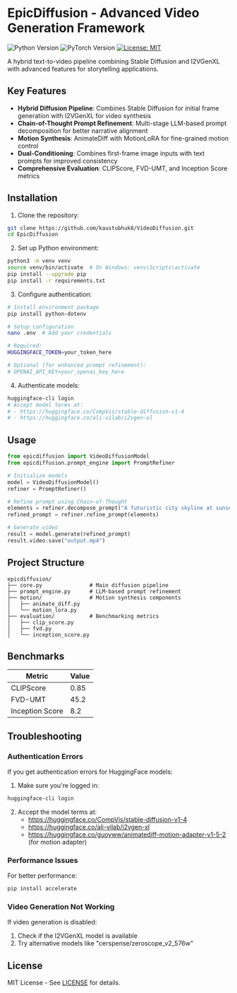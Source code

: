 # EpicDiffusion - Advanced Video Generation Framework

![Python Version](https://img.shields.io/badge/python-3.9+-blue.svg)
![PyTorch Version](https://img.shields.io/badge/pytorch-2.0+-red.svg)
[![License: MIT](https://img.shields.io/badge/License-MIT-yellow.svg)](https://opensource.org/licenses/MIT)

A hybrid text-to-video pipeline combining Stable Diffusion and I2VGenXL with advanced features for storytelling applications.

## Key Features

- **Hybrid Diffusion Pipeline**: Combines Stable Diffusion for initial frame generation with I2VGenXL for video synthesis
- **Chain-of-Thought Prompt Refinement**: Multi-stage LLM-based prompt decomposition for better narrative alignment
- **Motion Synthesis**: AnimateDiff with MotionLoRA for fine-grained motion control
- **Dual-Conditioning**: Combines first-frame image inputs with text prompts for improved consistency
- **Comprehensive Evaluation**: CLIPScore, FVD-UMT, and Inception Score metrics

## Installation

1. Clone the repository:
```bash
git clone https://github.com/kaustubhuk8/VideoDiffusion.git
cd EpicDiffusion
```

2. Set up Python environment:
```bash
python3 -m venv venv
source venv/bin/activate  # On Windows: venv\Scripts\activate
pip install --upgrade pip
pip install -r requirements.txt
```

3. Configure authentication:
```bash
# Install environment package
pip install python-dotenv

# Setup configuration
nano .env  # Add your credentials

# Required:
HUGGINGFACE_TOKEN=your_token_here

# Optional (for enhanced prompt refinement):
# OPENAI_API_KEY=your_openai_key_here
```

4. Authenticate models:
```bash
huggingface-cli login
# Accept model terms at:
# - https://huggingface.co/CompVis/stable-diffusion-v1-4
# - https://huggingface.co/ali-vilab/i2vgen-xl
```

## Usage

```python
from epicdiffusion import VideoDiffusionModel
from epicdiffusion.prompt_engine import PromptRefiner

# Initialize models
model = VideoDiffusionModel()
refiner = PromptRefiner()

# Refine prompt using Chain-of-Thought
elements = refiner.decompose_prompt("A futuristic city skyline at sunset with flying cars")
refined_prompt = refiner.refine_prompt(elements)

# Generate video
result = model.generate(refined_prompt)
result.video.save("output.mp4")
```

## Project Structure

```
epicdiffusion/
├── core.py               # Main diffusion pipeline
├── prompt_engine.py      # LLM-based prompt refinement
├── motion/               # Motion synthesis components
│   ├── animate_diff.py
│   └── motion_lora.py
├── evaluation/           # Benchmarking metrics
│   ├── clip_score.py
│   ├── fvd.py
│   └── inception_score.py
```

## Benchmarks

| Metric          | Value |
|-----------------|-------|
| CLIPScore       | 0.85  |
| FVD-UMT         | 45.2  |
| Inception Score | 8.2   |

## Troubleshooting

### Authentication Errors
If you get authentication errors for HuggingFace models:
1. Make sure you're logged in:
```bash
huggingface-cli login
```
2. Accept the model terms at:
   - https://huggingface.co/CompVis/stable-diffusion-v1-4
   - https://huggingface.co/ali-vilab/i2vgen-xl
   - https://huggingface.co/guoyww/animatediff-motion-adapter-v1-5-2 (for motion adapter)

### Performance Issues
For better performance:
```bash
pip install accelerate
```

### Video Generation Not Working
If video generation is disabled:
1. Check if the I2VGenXL model is available
2. Try alternative models like "cerspense/zeroscope_v2_576w"

## License

MIT License - See [LICENSE](LICENSE) for details.
